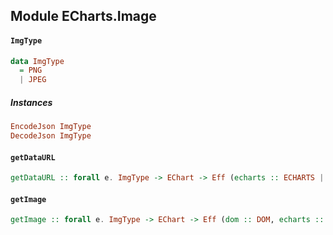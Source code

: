 ## Module ECharts.Image

#### `ImgType`

``` purescript
data ImgType
  = PNG
  | JPEG
```

##### Instances
``` purescript
EncodeJson ImgType
DecodeJson ImgType
```

#### `getDataURL`

``` purescript
getDataURL :: forall e. ImgType -> EChart -> Eff (echarts :: ECHARTS | e) String
```

#### `getImage`

``` purescript
getImage :: forall e. ImgType -> EChart -> Eff (dom :: DOM, echarts :: ECHARTS | e) Node
```


